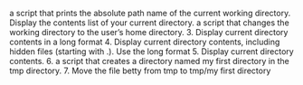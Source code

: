 a script that prints the absolute path name of the current working directory.
Display the contents list of your current directory.
a script that changes the working directory to the user’s home directory.
3. Display current directory contents in a long format
4. Display current directory contents, including hidden files (starting with .). Use the long format
5. Display current directory contents.
6. a script that creates a directory named my first directory in the tmp directory.
7. Move the file betty from tmp to tmp/my first directory
